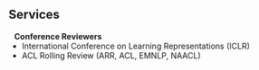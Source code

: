 ## Services

<h4 style="margin:0 10px 0;">Conference Reviewers</h4>

<ul style="margin:0 0 5px;">
  <li><autocolor>International Conference on Learning Representations (ICLR)</autocolor></li>
  <li><autocolor>ACL Rolling Review (ARR, ACL, EMNLP, NAACL)</autocolor></li>
</ul>
